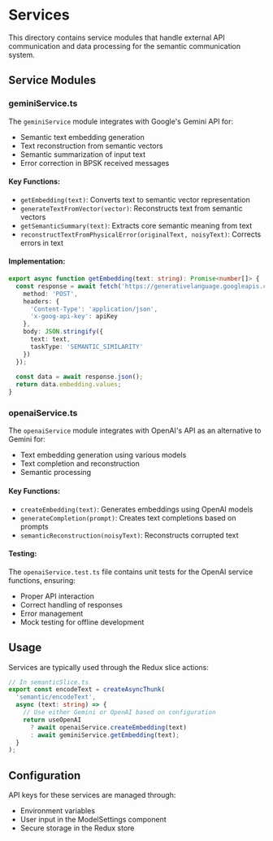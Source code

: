 # Services

This directory contains service modules that handle external API communication and data processing for the semantic communication system.

## Service Modules

### geminiService.ts

The `geminiService` module integrates with Google's Gemini API for:

- Semantic text embedding generation
- Text reconstruction from semantic vectors
- Semantic summarization of input text
- Error correction in BPSK received messages

#### Key Functions:

- `getEmbedding(text)`: Converts text to semantic vector representation
- `generateTextFromVector(vector)`: Reconstructs text from semantic vectors
- `getSemanticSummary(text)`: Extracts core semantic meaning from text
- `reconstructTextFromPhysicalError(originalText, noisyText)`: Corrects errors in text

#### Implementation:

```typescript
export async function getEmbedding(text: string): Promise<number[]> {
  const response = await fetch('https://generativelanguage.googleapis.com/v1beta/models/embedding-001:embedText', {
    method: 'POST',
    headers: {
      'Content-Type': 'application/json',
      'x-goog-api-key': apiKey
    },
    body: JSON.stringify({
      text: text,
      taskType: 'SEMANTIC_SIMILARITY'
    })
  });
  
  const data = await response.json();
  return data.embedding.values;
}
```

### openaiService.ts

The `openaiService` module integrates with OpenAI's API as an alternative to Gemini for:

- Text embedding generation using various models
- Text completion and reconstruction
- Semantic processing

#### Key Functions:

- `createEmbedding(text)`: Generates embeddings using OpenAI models
- `generateCompletion(prompt)`: Creates text completions based on prompts
- `semanticReconstruction(noisyText)`: Reconstructs corrupted text

#### Testing:

The `openaiService.test.ts` file contains unit tests for the OpenAI service functions, ensuring:
- Proper API interaction
- Correct handling of responses
- Error management
- Mock testing for offline development

## Usage

Services are typically used through the Redux slice actions:

```typescript
// In semanticSlice.ts
export const encodeText = createAsyncThunk(
  'semantic/encodeText',
  async (text: string) => {
    // Use either Gemini or OpenAI based on configuration
    return useOpenAI 
      ? await openaiService.createEmbedding(text)
      : await geminiService.getEmbedding(text);
  }
);
```

## Configuration

API keys for these services are managed through:
- Environment variables
- User input in the ModelSettings component
- Secure storage in the Redux store
